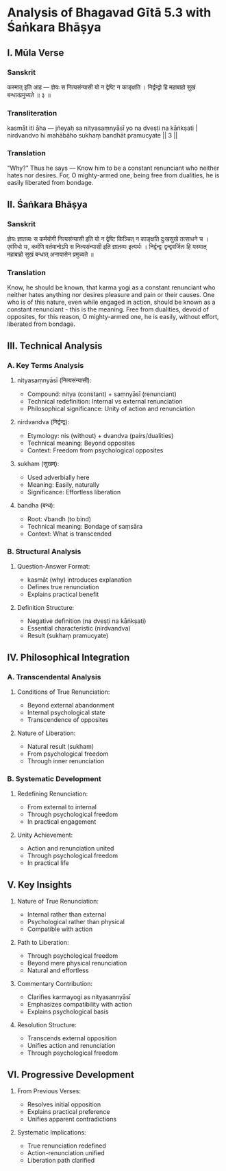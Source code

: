 # Analysis of Bhagavad Gītā 5.3 with Śaṅkara Bhāṣya

## I. Mūla Verse

### Sanskrit
कस्मात् इति आह —
ज्ञेयः स नित्यसंन्यासी यो न द्वेष्टि न काङ्क्षति ।
निर्द्वन्द्वो हि महाबाहो सुखं बन्धात्प्रमुच्यते ॥ ३ ॥

### Transliteration
kasmāt iti āha —
jñeyaḥ sa nityasaṃnyāsī yo na dveṣṭi na kāṅkṣati |
nirdvandvo hi mahābāho sukhaṃ bandhāt pramucyate || 3 ||

### Translation
"Why?" Thus he says —
Know him to be a constant renunciant who neither hates nor desires.
For, O mighty-armed one, being free from dualities, he is easily liberated from bondage.

## II. Śaṅkara Bhāṣya

### Sanskrit
ज्ञेयः ज्ञातव्यः स कर्मयोगी नित्यसंन्यासी इति यो न द्वेष्टि किञ्चित् न काङ्क्षति दुःखसुखे तत्साधने च । एवंविधो यः, कर्मणि वर्तमानोऽपि स नित्यसंन्यासी इति ज्ञातव्यः इत्यर्थः । निर्द्वन्द्वः द्वन्द्ववर्जितः हि यस्मात् महाबाहो सुखं बन्धात् अनायासेन प्रमुच्यते ॥

### Translation
Know, he should be known, that karma yogi as a constant renunciant who neither hates anything nor desires pleasure and pain or their causes. One who is of this nature, even while engaged in action, should be known as a constant renunciant - this is the meaning. Free from dualities, devoid of opposites, for this reason, O mighty-armed one, he is easily, without effort, liberated from bondage.

## III. Technical Analysis

### A. Key Terms Analysis

1. nityasaṃnyāsī (नित्यसंन्यासी):
   - Compound: nitya (constant) + saṃnyāsī (renunciant)
   - Technical redefinition: Internal vs external renunciation
   - Philosophical significance: Unity of action and renunciation

2. nirdvandva (निर्द्वन्द्व):
   - Etymology: nis (without) + dvandva (pairs/dualities)
   - Technical meaning: Beyond opposites
   - Context: Freedom from psychological opposites

3. sukham (सुखम्):
   - Used adverbially here
   - Meaning: Easily, naturally
   - Significance: Effortless liberation

4. bandha (बन्ध):
   - Root: √bandh (to bind)
   - Technical meaning: Bondage of saṃsāra
   - Context: What is transcended

### B. Structural Analysis

1. Question-Answer Format:
   - kasmāt (why) introduces explanation
   - Defines true renunciation
   - Explains practical benefit

2. Definition Structure:
   - Negative definition (na dveṣṭi na kāṅkṣati)
   - Essential characteristic (nirdvandva)
   - Result (sukhaṃ pramucyate)

## IV. Philosophical Integration

### A. Transcendental Analysis

1. Conditions of True Renunciation:
   - Beyond external abandonment
   - Internal psychological state
   - Transcendence of opposites

2. Nature of Liberation:
   - Natural result (sukham)
   - From psychological freedom
   - Through inner renunciation

### B. Systematic Development

1. Redefining Renunciation:
   - From external to internal
   - Through psychological freedom
   - In practical engagement

2. Unity Achievement:
   - Action and renunciation united
   - Through psychological freedom
   - In practical life

## V. Key Insights

1. Nature of True Renunciation:
   - Internal rather than external
   - Psychological rather than physical
   - Compatible with action

2. Path to Liberation:
   - Through psychological freedom
   - Beyond mere physical renunciation
   - Natural and effortless

3. Commentary Contribution:
   - Clarifies karmayogi as nityasannyāsī
   - Emphasizes compatibility with action
   - Explains psychological basis

4. Resolution Structure:
   - Transcends external opposition
   - Unifies action and renunciation
   - Through psychological freedom

## VI. Progressive Development

1. From Previous Verses:
   - Resolves initial opposition
   - Explains practical preference
   - Unifies apparent contradictions

2. Systematic Implications:
   - True renunciation redefined
   - Action-renunciation unified
   - Liberation path clarified
